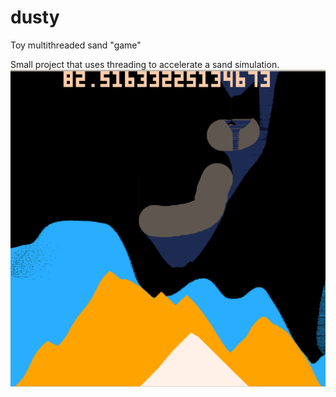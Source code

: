 # dusty
Toy multithreaded sand "game"

Small project that uses threading to accelerate a sand simulation.
![](dusty.png)

